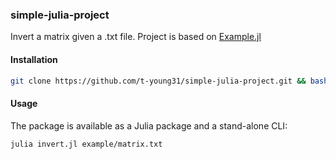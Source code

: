 ### simple-julia-project
Invert a matrix given a .txt file. Project is based on 
[Example.jl](https://github.com/JuliaLang/Example.jl)


#### Installation

```bash
git clone https://github.com/t-young31/simple-julia-project.git && bash build.sh
```

#### Usage

The package is available as a Julia package and a stand-alone 
CLI:

```bash
julia invert.jl example/matrix.txt
```
